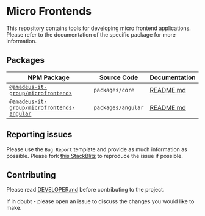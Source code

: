 # Micro Frontends

This repository contains tools for developing micro frontend applications. Please refer to the documentation of the specific package for more information.

## Packages

| NPM Package                                                                                                          | Source Code        | Documentation                             |
| -------------------------------------------------------------------------------------------------------------------- | ------------------ | ----------------------------------------- |
| [`@amadeus-it-group/microfrontends`](https://www.npmjs.com/package/@amadeus-it-group/microfrontends)                 | `packages/core`    | [README.md](./packages/core/README.md)    |
| [`@amadeus-it-group/microfrontends-angular`](https://www.npmjs.com/package/@amadeus-it-group/microfrontends-angular) | `packages/angular` | [README.md](./packages/angular/README.md) |

## Reporting issues

Please use the `Bug Report` template and provide as much information as possible. Please fork [this StackBlitz](https://stackblitz.com/edit/amadeus-it-group-microfrontends) to reproduce the issue if possible.

## Contributing

Please read [DEVELOPER.md](DEVELOPER.md) before contributing to the project.

If in doubt - please open an issue to discuss the changes you would like to make.
